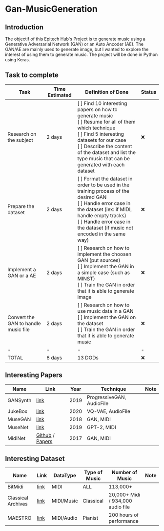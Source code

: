 # Gan-MusicGeneration

## Introduction

The objectif of this Epitech Hub's Project is to generate music using a Generative Adversarial Network (GAN) or an Auto Ancoder (AE). The GAN/AE are mainly used to generate image, but I wanted to explore the interest of using them to generate music. The project will be done in Python using Keras.

## Task to complete

| Task | Time Estimated | Definition of Done | Status |
| ---- | -------------- |  ------------------ | ------ |
| Research on the subject | 2 days | [ ] Find 10 interesting papers on how to generate music <br> [ ] Resume for all of them which technique <br> [ ] Find 5 interesting datasets for our case <br> [ ] Describe the content of the dataset and list the type music that can be generated with each dataset | ❌ |
| Prepare the dataset | 2 days |  [ ] Format the dataset in order to be used in the training process of the desired GAN <br> [ ] Handle error case in the dataset (iex: if MIDI, handle empty tracks) <br> [ ] Handle error case in the dataset (if music not encoded in the same way) | ❌ |
| Implement a GAN or a AE | 2 days |  [ ] Research on how to implement the choosen GAN (put sources) <br> [ ] Implement the GAN in a simple case (such as MINST) <br> [ ] Train the GAN in order that it is able to generate image | ❌ |
| Convert the GAN to handle music file | 2 days | [ ] Research on how to use music data in a GAN <br> [ ] Implement the GAN on the dataset <br> [ ] Train the GAN in order that it is able to generate music | ❌ |
|-|-|-|-|
| TOTAL| 8 days | 13 DODs | ❌ | 


## Interesting Papers

| Name | Link | Year | Technique | Note |
| ---- | ---- | ---- | --------- | ---- |
| GANSynth | [link](https://magenta.tensorflow.org/gansynth) | 2019 | ProgressiveGAN, AudioFile |  |
| JukeBox | [link](https://openai.com/research/jukebox) | 2020 | VQ-VAE, AudioFile |  |
| MuseGAN | [link](https://salu133445.github.io/musegan) | 2018 | GAN, MIDI |  |
| MuseNet | [link](https://openai.com/research/musenet) | 2019 | GPT-2, MIDI |  |
| MidiNet | [Github](https://github.com/RichardYang40148/MidiNet/tree/master/v1) / [Papers](https://arxiv.org/abs/1703.10847) | 2017 | GAN, MIDI |  |

## Interesting Dataset

| Name | Link | DataType | Type of Music | Number of Music | Note |
| ---- | ---- | -------- | ------------- | --------------- | ---- |
| BitMidi | [link](https://bitmidi.com) | MIDI | ALL | 113,000+ |  |
| Classical Archives | [link](https://www.classicalarchives.com/newca/#!/) | MIDI/Music | Classical | 20,000+ Midi / 934,000 audio file |  |
| MAESTRO | [link](https://magenta.tensorflow.org/datasets/maestro) | MIDI/Audio | Pianist | 200 hours of performance | |
